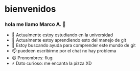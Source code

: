 # bienvenidos 
### hola me llamo Marco A. 👋

- 🔭 Actualmente estoy estudiando en la universidad 
- 🌱 Actualmente estoy aprendiendo esto del manejo de git 
- 🤔 Estoy buscando ayuda para comprender este mundo de git 
- 📫 puedeen escribirme por el chat no hay problema 
- 😄 Pronombres: flug 
- ⚡ Dato curioso: me encanta la pizza XD
